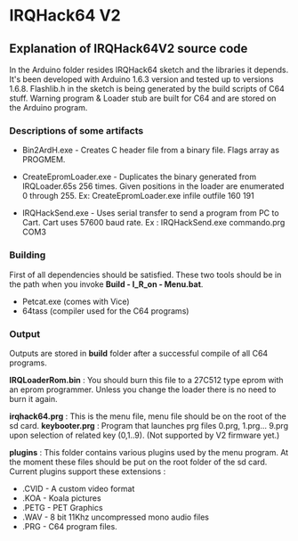 # IRQHack64 V2

## Explanation of IRQHack64V2 source code

In the Arduino folder resides IRQHack64 sketch and the libraries it depends. It's been developed with Arduino 1.6.3 version and tested up to versions 1.6.8. 
Flashlib.h in the sketch is being generated by the build scripts of C64 stuff. Warning program & Loader stub are built for C64 and are stored on the Arduino program.


### **Descriptions of some artifacts**

- Bin2ArdH.exe - Creates C header file from a binary file. Flags array as PROGMEM. 
- CreateEpromLoader.exe - Duplicates the binary generated from IRQLoader.65s 256 times. Given positions in the loader are enumerated 0 through 255.
Ex:  CreateEpromLoader.exe infile outfile 160 191

- IRQHackSend.exe - Uses serial transfer to send a program from PC to Cart. Cart uses  57600 baud rate.
Ex : IRQHackSend.exe commando.prg COM3

### **Building**

First of all dependencies should be satisfied. These two tools should be in the path when you invoke **Build - I_R_on - Menu.bat**.
- Petcat.exe (comes with Vice)
- 64tass (compiler used for the C64 programs)


### **Output**

Outputs are stored in **build** folder after a successful compile of all C64 programs.

**IRQLoaderRom.bin** : You should burn this file to a 27C512 type eprom with an eprom programmer. Unless you change the loader there is no need to burn it again.

**irqhack64.prg** : This is the menu file, menu file should be on the root of the sd card.
**keybooter.prg** : Program that launches prg files 0.prg, 1.prg... 9.prg upon selection of related key (0,1..9). (Not supported by V2 firmware yet.)

**plugins** : This folder contains various plugins used by the menu program. At the moment these files should be put on the root folder of the sd card. Current  plugins support these extensions : 
- .CVID - A custom video format
- .KOA - Koala pictures
- .PETG - PET Graphics
- .WAV - 8 bit 11Khz uncompressed mono audio files
- .PRG - C64 program files.
